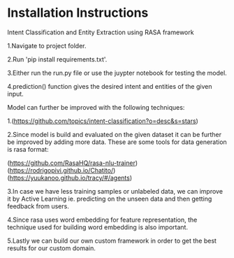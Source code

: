 # Installation Instructions

Intent Classification and Entity Extraction using RASA framework

1.Navigate to project folder.  

2.Run 'pip install requirements.txt'.  

3.Either run the run.py file or use the juypter notebook for testing the model.    
  
4.prediction() function gives the desired intent and entities of the given input.   

Model can further be improved with the following techniques:  

1.(https://github.com/topics/intent-classification?o=desc&s=stars)  

2.Since model is build and evaluated on the given dataset it can be further be improved by adding more data. These are some tools for data generation is rasa format:

(https://github.com/RasaHQ/rasa-nlu-trainer)  
(https://rodrigopivi.github.io/Chatito/)  
(https://yuukanoo.github.io/tracy/#/agents)  

3.In case we have less training samples or unlabeled data, we can improve it by Active Learning ie. predicting on the unseen data and then getting feedback from users.  

4.Since rasa uses word embedding for feature representation, the technique used for building word embedding is also important.  

5.Lastly we can build our own custom framework in order to get the best results for our custom domain.  

